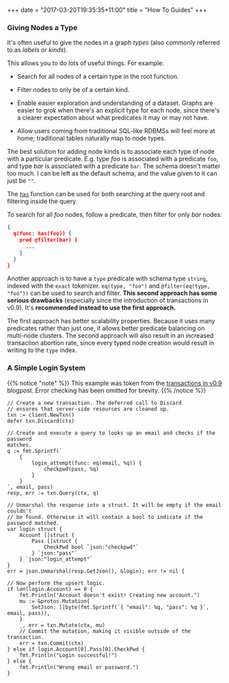 +++
date = "2017-03-20T19:35:35+11:00"
title = "How To Guides"
+++

### Giving Nodes a Type

It's often useful to give the nodes in a graph *types* (also commonly referred
to as *labels* or *kinds*).

This allows you to do lots of useful things. For example:

- Search for all nodes of a certain type in the root function.

- Filter nodes to only be of a certain kind.

- Enable easier exploration and understanding of a dataset. Graphs are easier
  to grok when there's an explicit type for each node, since there's a clearer
expectation about what predicates it may or may not have.

- Allow users coming from traditional SQL-like RDBMSs will feel more at home;
  traditional tables naturally map to node types.

The best solution for adding node kinds is to associate each type of node with
a particular predicate. E.g. type *foo* is associated with a predicate `foo`,
and type *bar* is associated with a predicate `bar`. The schema doesn't matter
too much. I can be left as the default schema, and the value given to it can
just be `""`.

The [`has`](http://localhost:1313/query-language/#has) function can be used for
both searching at the query root and filtering inside the query.

To search for all *foo* nodes, follow a predicate, then filter for only *bar*
nodes:
```json
{
  q(func: has(foo)) {
    pred @filter(bar) {
      ...
    }
  }
}
```

Another approach is to have a `type` predicate with schema type `string`,
indexed with the `exact` tokenizer. `eq(type, "foo")` and `@filter(eq(type,
"foo"))` can be used to search and filter. **This second approach has some
serious drawbacks** (especially since the introduction of transactions in
v0.9).  It's **recommended instead to use the first approach.**

The first approach has better scalability properties. Because it uses many
predicates rather than just one, it allows better predicate balancing on
multi-node clusters. The second approach will also result in an increased
transaction abortion rate, since every typed node creation would result in
writing to the `type` index.

### A Simple Login System

{{% notice "note" %}} This example was token from the [transactions in
v0.9](https://blog.dgraph.io/post/v0.9/) blogpost. Error checking has been
omitted for brevity. {{% /notice %}}

```
// Create a new transaction. The deferred call to Discard
// ensures that server-side resources are cleaned up.
txn := client.NewTxn()
defer txn.Discard(ctx)

// Create and execute a query to looks up an email and checks if the password
matches.
q := fmt.Sprintf(`
    {
        login_attempt(func: eq(email, %q)) {
            checkpwd(pass, %q)
        }
    }
`, email, pass)
resp, err := txn.Query(ctx, q)

// Unmarshal the response into a struct. It will be empty if the email couldn't
// be found. Otherwise it will contain a bool to indicate if the password matched.
var login struct {
    Account []struct {
        Pass []struct {
            CheckPwd bool `json:"checkpwd"`
        } `json:"pass"`
    } `json:"login_attempt"`
}
err = json.Unmarshal(resp.GetJson(), &login); err != nil {

// Now perform the upsert logic.
if len(login.Account) == 0 {
    fmt.Println("Account doesn't exist! Creating new account.")
    mu := &protos.Mutation{
        SetJson: []byte(fmt.Sprintf(`{ "email": %q, "pass": %q }`, email, pass)),
    }
    _, err = txn.Mutate(ctx, mu)
    // Commit the mutation, making it visible outside of the transaction.
    err = txn.Commit(ctx)
} else if login.Account[0].Pass[0].CheckPwd {
    fmt.Println("Login successful!")
} else {
    fmt.Println("Wrong email or password.")
}
```
